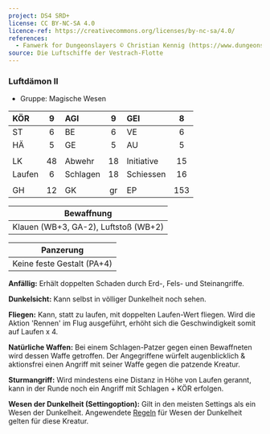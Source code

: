 ```yaml
---
project: DS4 SRD+
license: CC BY-NC-SA 4.0
licence-ref: https://creativecommons.org/licenses/by-nc-sa/4.0/
references: 
  - Fanwerk for Dungeonslayers © Christian Kennig (https://www.dungeonslayers.net/)
source: Die Luftschiffe der Vestrach-Flotte
---
```


### Luftdämon II

- Gruppe: Magische Wesen

| KÖR    |  9  | AGI      |  9  | GEI        |  8  |
| :----- | :-: | :------- | :-: | :--------- | :-: |
| ST     |  6  | BE       |  6  | VE         |  6  |
| HÄ     |  5  | GE       |  5  | AU         |  5  |
|        |     |          |     |            |     |
| LK     | 48  | Abwehr   | 18  | Initiative | 15  |
| Laufen |  6  | Schlagen | 18  | Schiessen  | 16  |
|        |     |          |     |            |     |
| GH     | 12  | GK       | gr  | EP         | 153 |

|              Bewaffnung              |
| :----------------------------------: |
| Klauen (WB+3, GA-2), Luftstoß (WB+2) |

|         Panzerung          |
| :------------------------: |
| Keine feste Gestalt (PA+4) |

**Anfällig:** Erhält doppelten Schaden durch Erd-, Fels- und Steinangriffe.

**Dunkelsicht:** Kann selbst in völliger Dunkelheit noch sehen.

**Fliegen:** Kann, statt zu laufen, mit doppelten Laufen-Wert fliegen. Wird die Aktion 'Rennen' im Flug ausgeführt, erhöht sich die Geschwindigkeit somit auf Laufen x 4.

**Natürliche Waffen:** Bei einem Schlagen-Patzer gegen einen Bewaffneten wird dessen Waffe getroffen. Der Angegriffene würfelt augenblicklich & aktionsfrei einen Angriff mit seiner Waffe gegen die patzende Kreatur.

**Sturmangriff:** Wird mindestens eine Distanz in Höhe von Laufen gerannt, kann in der Runde noch ein Angriff mit Schlagen + KÖR erfolgen.

**Wesen der Dunkelheit (Settingoption):** Gilt in den meisten Settings als ein Wesen der Dunkelheit. Angewendete [Regeln](../../grw/regeln-proben.md) für Wesen der Dunkelheit gelten für diese Kreatur.

